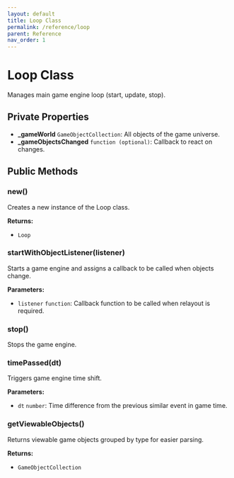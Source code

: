 ```yaml
---
layout: default
title: Loop Class
permalink: /reference/loop
parent: Reference
nav_order: 1
---
```

# Loop Class

Manages main game engine loop (start, update, stop).

## Private Properties

- **_gameWorld** `GameObjectCollection`: All objects of the game universe.
- **_gameObjectsChanged** `function (optional)`: Callback to react on changes.

## Public Methods

### new()

Creates a new instance of the Loop class.

**Returns:**
- `Loop`

### startWithObjectListener(listener)

Starts a game engine and assigns a callback to be called when objects change.

**Parameters:**
- `listener` `function`: Callback function to be called when relayout is required.

### stop()

Stops the game engine.

### timePassed(dt)

Triggers game engine time shift.

**Parameters:**
- `dt` `number`: Time difference from the previous similar event in game time.

### getViewableObjects()

Returns viewable game objects grouped by type for easier parsing.

**Returns:**
- `GameObjectCollection`
